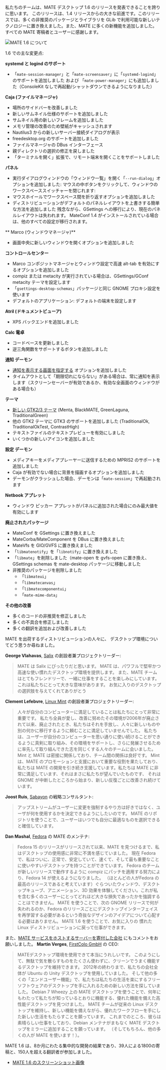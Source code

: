<!--
.. link:
.. description:
.. tags: Releases
.. date: 2016-09-21 21:00:00
.. 表題: MATE 1.6 released
.. slug: 2016-09-21-mate-1-16-released
.. author: Martin Wimpress
-->

私たちのチームは、MATE デスクトップ 1.6 のリリースを発表できることを誇りに思います。
このリリースは、1.4 リリースからの大きな前進です。このリリースでは、多くの非推奨のパッケージとライブラリを GLib で利用可能な新しいテクノロジーに置き換えました。また、MATE に多くの新機能を追加しました。
すべての MATE 寄稿者とユーザーに感謝します。

![MATE 1.6 について](/assets/img/blog/about-mate-1.6.png)

1.6 での主な変更点:

**systemd と logind のサポート**

  * 「`mate-session-manager`」と「`mate-screensaver`」に「`systemd-logind`」のサポートを追加しました
  および 「`mate-power-manager`」にも追加しました（ConsoleKit なしで再起動/シャットダウンできるようになりました） 

**Caja (ファイルマネージャ)**

  * 場所のサイドバーを改善しました
  * 新しいサムネイル仕様のサポートを追加しました
  * サムネイル用の新しいフレームを追加しました
  * メモリ管理の改善のため壁紙がキャッシュされます
  * Nautilus3 からの新しいサーバー接続ダイアログが表示
  * freedesktop.org のサポートを追加しました
  * ファイルマネージャの DBus インターフェース
  * 親ディレクトリの選択の修正を戻しました
  * 「ターミナルを開く」拡張で、リモート端末を開くことをサポートしました

**パネル**

  * 実行ダイアログウィンドウの「ウィンドウ一覧」を開く「`--run-dialog`」オプションを追加しました: 
  マウスの中ボタンをクリックして、ウィンドウのワークスペーススイッチャーを閉じれます: 
  * マウスホイールでワークスペース間を折り返すオプションを追加しました
  * ディストリビューションがデフォルトのパネルレイアウトを上書きする簡単な方法を追加しました
  残念ながら、GSettings への移行により、現在のパネルレイアウトは失われます。
  MateConf 1.4 がインストールされている場合は、他のすべての設定が移行されます。

** Marco (ウィンドウマネージャ)**

  * 画面中央に新しいウィンドウを開くオプションを追加しました

**コントロールセンター**

  * Marco コンポジットマネージャとウィンドウ設定で高速 alt-tab を有効にするオプションを追加しました
  * compiz または metacity が実行されている場合は、GSettings/GConf metacity テーマを設定します
  * 「`gsettings-desktop-schemas`」パッケージと同じ GNOME プロキシ設定を使います
  * デフォルトのアプリケーション: デフォルトの端末を設定します

**Atril (ドキュメントビューア)**

  * XPS バックエンドを追加しました

**Calc 電卓**

  * コードベースを更新しました
  * 逆三角関数をサポートするボタンを追加しました

**通知 デーモン**

  * [通知を表示する画面を指定する](/blog/2013-01-20-changes-to-mate-notification-daemon/) オプションを追加しました
  * タイムアウトとして「期限切れにならない」がある場合は、常に通知を表示します（スクリーンセーバーが有効であるか、有効な全画面のウィンドウがある場合も）

**テーマ**

  * [新しい GTK2/3 テーマ](/blog/2013-03-26-new-themes/) (Menta, BlackMATE, GreenLaguna, TraditionalGreen)
  * 他の GTK2 テーマに GTK3 のサポートを追加しました (TraditionalOk, TraditionalOkTest, ContrastHigh) 
  * テキストファイルのテキストプレビューを有効にしました
  * いくつかの新しいアイコンを追加しました

**設定 デーモン**

  * メディアキーをメディアプレーヤーに送信するための MPRIS2 のサポートを追加しました
  * Caja が有効でない場合に背景を描画するオプションを追加しました
  * デーモンがクラッシュした場合、デーモンは「`mate-session`」で再起動されます

**Netbook アプレット**

  * ウィンドウ ピッカー アプレットがパネルに追加された場合にのみ最大値を有効にします

**廃止されたパッケージ**

  * MateConf を GSettings に置き換えました
  * MateCorba/MateComponent を DBus に置き換えました
  * MateVfs を GIO/GVFS に置き換えました
  * 「`libmatenotify`」を「`libnotify`」に置き換えました
  * 「`libmate`」を削除しました（mate-open を gvfs-open に置き換え、GSettings schemas を mate-desktop パッケージに移動しました
  * 非推奨のパッケージを削除しました
    * 「`libmateui`」
    * 「`libmatecanvas`」
    * 「`libmatecomponentui`」
    * 「`mate-mime-data`」

**その他の改善**

  * 多くのコードの非推奨を修正しました
  * 多くの不具合を修正しました
  * 多くの翻訳を追加および改善しました

MATE を出荷するディストリビューションの人々に、
デスクトップ環境についてどう思うか尋ねました。

**George Vlahavas**, [Salix](https://www.salixos.org/) の創設者兼プロジェクトリーダー:

> MATE は Salix にぴったりだと思います。 MATE は、パワフルで堅牢かつ高速な使い慣れたデスクトップ環境を提供します。
また、MATE チームはとてもフレンドリーで、一緒に仕事をすることを楽しみにしています。これは私たちにとって大きな意味があります。
お気に入りのデスクトップの選択肢を与えてくれてありがとう

**Clement Lefebvre**, [Linux Mint](https://www.linuxmint.com/) の創設者兼プロジェクトリーダー:

> 人々が自分のコンピューターに満足していることは私たちにとって非常に重要です。
私たち全員が愛し、改善に努めたその環境が2006年が廃止されて以来、廃止されたとき、私たちはそれを手放し、人々に新しいものや別の何かに移行するように頼むことに満足していませんでした。
私たちは、ユーザーが自分のコンピューターを思い通りに使い続けることができるように真剣に取り組み、その環境をサポートし、さらに発展させるために率先して取り組んできた志を同じくする人々のチームに会いました。 Mint と MATE は密接に関係しており、チーム間の関係は良好です。
Mint は、MATE のプロモーションと支援において重要な役割を果たしており、私たちは MATE の開発を引き続き支援しています。私たちは MATE に非常に満足しています、それはまさに私たちが望んでいたものです、
それは GNOME が中断したところから始まり、新しい反復ごとに改善され続けています。

**Joost Ruis**, [Sabayon](https://www.sabayon.org/) の戦略コンサルタント:

> アップストリームがユーザーに変更を強制するやり方は好きではなく、ユーザが何を使用するかを決定できるようにしたいのです。
MATE のリポジトリを使うことで、ユーザーはいつでも自分に最適なものを選択できると確信しています。

**Dan Mashal**, [Fedora](https://fedoraproject.org/) の MATE のメンテナ:

> Fedora 15 のリリースがリリースされて以来、MATE を見つけるまで、私はデスクトップの使用感に非常に不満を感じていました。
現在 Fedora で、私はついに、正常で、安定していて、速くて、そして最も重要なことに使いやすいデスクトップを持つことができています。
Fedora のチームが新しいリリースで動作するように compiz にパッチを適用する努力により、Fedora 14 が使えるようになりました。
（ほとんどの人がFedora の最高のリリースであると考えています）ぐらついたウィンドウ、デスクトップキューブ、アニメーション、3D 効果を体験してください。これが私を含む多くのユーザーにとってどれほど大きな損失であったかを強調することはできません。
MATE を使うことで、次の GNOME リリースで何が失われるのか、Fedora のリリースごとにデスクトップインターフェイスを再学習する必要があるという奇抜なデザインのアイデアについて心配する必要はありません。
MATE 1.6 を使うことで、お気に入りの 慣れた Linux ディストリビューションに戻って仕事ができます。

また、[MATE サービスをホストするサーバーを寄付した会社](/blog/2012-12-27-thank-you-first-colo/) にもコメントをお願いしました。
**Martin Verges**, [FirstColo GmbH](https://www.first-colo.net/en/) の CEO:

> MATEデスクトップ環境を使用できて本当にうれしいです。
このようにして、無駄で気を散らすものをたくさん使わずに、クリーンでうまく機能するデスクトップを維持できます。
2012年の終わりまで、私たちの会社全体が Ubuntu の Unity デスクトップを使用していました。
そして他の多くの「エンドユーザー機能」で、私たちは私たちの生活を楽にするフリーソフトウェアのデスクトップを手に入れるための新しい方法を探していました。
Debian 7 Wheezy 上の MATE デスクトップを使うことで、何年にもわたって私たちが知っているとおりに機能する、優れた機能を備えた高性能デスクトップを見つけました。
MATE チームが従来の Linux デスクトップを維持し、新しい機能を備えながら、優れたワークフローを手にした新しい生活をもたらすことを願っています。
これまでのところ、彼らは素晴らしい仕事をしており、Debian メンテナがまもなく MATE デスクトップをミラーに追加することを願っています。
（そしてもちろん、他の多くの人が MATE を使います！）。 

MATE 1.6 は、8か月にわたる集中的な開発の結果であり、39人による1800の寄稿と、150人を超える翻訳者が参加しました。

  * [MATE 1.6 のスクリーンショット画像](/gallery/1.6/)
